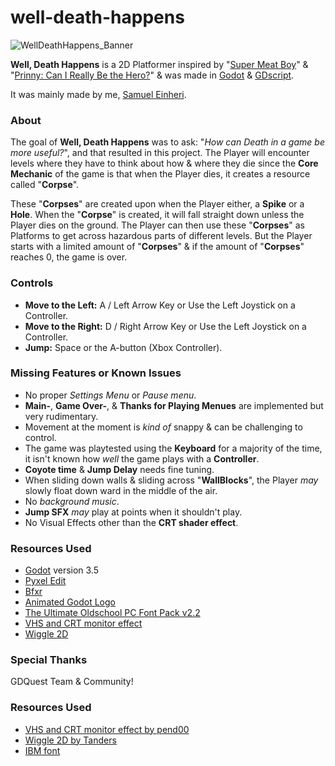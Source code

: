 # well-death-happens

![WellDeathHappens_Banner](https://github.com/niceFunction/well-death-happens/assets/17195798/d427602d-9033-449d-86c7-d9315b8ff95e)

**Well, Death Happens** is a 2D Platformer inspired by "[Super Meat Boy](https://store.steampowered.com/app/40800/Super_Meat_Boy/)" & "[Prinny: Can I Really Be the Hero?](https://disgaea.fandom.com/wiki/Prinny:_Can_I_Really_Be_the_Hero%3F)" & was made in [Godot](https://godotengine.org/) & [GDscript](https://docs.godotengine.org/en/stable/tutorials/scripting/gdscript/gdscript_basics.html).

It was mainly made by me, [Samuel Einheri](https://www.samueleinheri.com/about).

### **About**
The goal of **Well, Death Happens** was to ask: "*How can Death in a game be more useful?*", and that resulted in this project. The Player will encounter levels where they have to think about how & where they die since the **Core Mechanic** of the game is that when the Player dies, it creates a resource called "**Corpse**".

These "**Corpses**" are created upon when the Player either, a **Spike** or a **Hole**. When the "**Corpse**" is created, it will fall straight down unless the Player dies on the ground.
The Player can then use these "**Corpses**" as Platforms to get across hazardous parts of different levels. But the Player starts with a limited amount of "**Corpses**" & if the amount of "**Corpses**" reaches 0, the game is over.

### **Controls**
- **Move to the Left:** A / Left Arrow Key or Use the Left Joystick on a Controller.
- **Move to the Right:** D / Right Arrow Key or Use the Left Joystick on a Controller.
- **Jump:** Space or the A-button (Xbox Controller).

### **Missing Features or Known Issues**
- No proper _Settings Menu_ or _Pause menu_.
- **Main-**, **Game Over-**, & **Thanks for Playing Menues** are implemented but very rudimentary.
- Movement at the moment is *kind of* snappy & can be challenging to control.
- The game was playtested using the **Keyboard** for a majority of the time, it isn't known how *well* the game plays with a **Controller**.
- **Coyote time** & **Jump Delay** needs fine tuning.
- When sliding down walls & sliding across "**WallBlocks**", the Player _may_ slowly float down ward in the middle of the air.
- No _background music_.
- **Jump SFX** _may_ play at points when it shouldn't play.
- No Visual Effects other than the **CRT shader effect**.

### Resources Used
- [Godot](https://godotengine.org/) version 3.5
- [Pyxel Edit](https://www.pyxeledit.com/)
- [Bfxr](https://www.bfxr.net/)
- [Animated Godot Logo](https://www.reddit.com/r/godot/comments/kne7j7/animated_godot_logo/)
- [The Ultimate Oldschool PC Font Pack v2.2](https://int10h.org/oldschool-pc-fonts/readme/)
- [VHS and CRT monitor effect](https://godotshaders.com/shader/vhs-and-crt-monitor-effect/)
- [Wiggle 2D](https://godotshaders.com/shader/wiggle-2d/)

### **Special Thanks**
GDQuest Team & Community!

### **Resources Used**
- [VHS and CRT monitor effect by pend00](https://godotshaders.com/shader/vhs-and-crt-monitor-effect/)
- [Wiggle 2D by Tanders](https://godotshaders.com/shader/wiggle-2d/)
- [IBM font](https://int10h.org/oldschool-pc-fonts/fontlist/)
